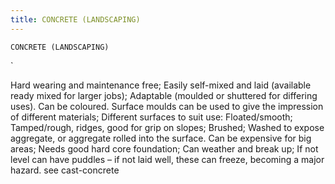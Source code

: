 ```yaml
---
title: CONCRETE (LANDSCAPING)
---
```

`CONCRETE (LANDSCAPING)`

`

Hard wearing and maintenance free;
Easily self-mixed and laid (available ready mixed for larger jobs);
Adaptable (moulded or shuttered for differing uses).  Can be coloured. Surface moulds can be used to give the impression of different materials;
Different surfaces to suit use:
Floated/smooth;
Tamped/rough, ridges, good for grip on slopes;
Brushed;
Washed to expose aggregate, or aggregate rolled into the surface.
Can be expensive for big areas;
Needs good hard core foundation;
Can weather and break up;
If not level can have puddles – if not laid well, these can freeze, becoming a major hazard.
see cast-concrete